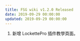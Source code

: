```yaml
---
title: FSG wiki v1.2.0 Released
date: 2019-09-29 00:00:00
updated: 2019-09-29 00:00:00
---
```


1. 新增 LockettePro 插件教學頁面。
